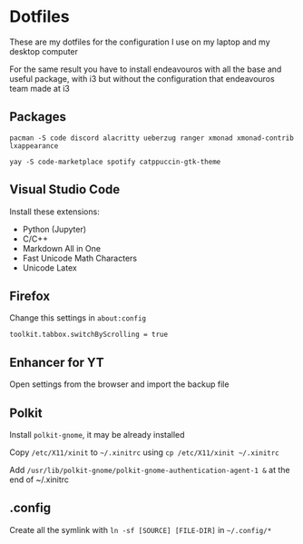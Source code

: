 # Dotfiles

These are my dotfiles for the configuration I use on my laptop and my desktop computer

For the same result you have to install endeavouros with all the base and useful package, with i3 but without the configuration that endeavouros team made at i3 

## Packages
`pacman -S code discord alacritty ueberzug ranger xmonad xmonad-contrib lxappearance`

`yay -S code-marketplace spotify catppuccin-gtk-theme`

## Visual Studio Code
Install these extensions:
- Python (Jupyter)
- C/C++
- Markdown All in One
- Fast Unicode Math Characters
- Unicode Latex

## Firefox
Change this settings in `about:config`

`toolkit.tabbox.switchByScrolling = true`

## Enhancer for YT
Open settings from the browser and import the backup file

## Polkit
Install `polkit-gnome`, it may be already installed

Copy `/etc/X11/xinit` to `~/.xinitrc` using `cp /etc/X11/xinit ~/.xinitrc`

Add `/usr/lib/polkit-gnome/polkit-gnome-authentication-agent-1 &` at the end of ~/.xinitrc

## .config
Create all the symlink with `ln -sf [SOURCE] [FILE-DIR]` in `~/.config/*`
